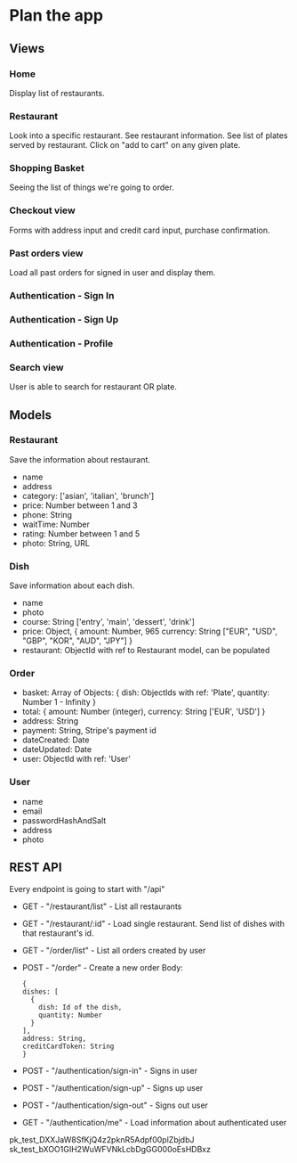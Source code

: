 # Plan the app

## Views

### Home

Display list of restaurants.

### Restaurant

Look into a specific restaurant. See restaurant information. See list of plates served by restaurant. Click on "add to cart" on any given plate.

### Shopping Basket

Seeing the list of things we're going to order.

### Checkout view

Forms with address input and credit card input, purchase confirmation.

### Past orders view

Load all past orders for signed in user and display them.

### Authentication - Sign In

### Authentication - Sign Up

### Authentication - Profile

### Search view

User is able to search for restaurant OR plate.

## Models

### Restaurant

Save the information about restaurant.

- name
- address
- category: ['asian', 'italian', 'brunch']
- price: Number between 1 and 3
- phone: String
- waitTime: Number
- rating: Number between 1 and 5
- photo: String, URL

### Dish

Save information about each dish.

- name
- photo
- course: String ['entry', 'main', 'dessert', 'drink']
- price: Object, {
  amount: Number, 965
  currency: String ["EUR", "USD", "GBP", "KOR", "AUD", "JPY"]
  }
- restaurant: ObjectId with ref to Restaurant model, can be populated

### Order

- basket: Array of Objects: {
  dish: ObjectIds with ref: 'Plate',
  quantity: Number 1 - Infinity
  }
- total: {
  amount: Number (integer),
  currency: String ['EUR', 'USD']
  }
- address: String
- payment: String, Stripe's payment id
- dateCreated: Date
- dateUpdated: Date
- user: ObjectId with ref: 'User'

### User

- name
- email
- passwordHashAndSalt
- address
- photo

## REST API

Every endpoint is going to start with "/api"

- GET - "/restaurant/list" - List all restaurants
- GET - "/restaurant/:id" - Load single restaurant. Send list of dishes with that restaurant's id.

- GET - "/order/list" - List all orders created by user
- POST - "/order" - Create a new order
  Body:

  ```
  {
  dishes: [
    {
      dish: Id of the dish,
      quantity: Number
    }
  ],
  address: String,
  creditCardToken: String
  }
  ```

- POST - "/authentication/sign-in" - Signs in user
- POST - "/authentication/sign-up" - Signs up user
- POST - "/authentication/sign-out" - Signs out user

- GET - "/authentication/me" - Load information about authenticated user

pk_test_DXXJaW8SfKjQ4z2pknR5Adpf00plZbjdbJ
sk_test_bXOO1GIH2WuWFVNkLcbDgGG000oEsHDBxz
